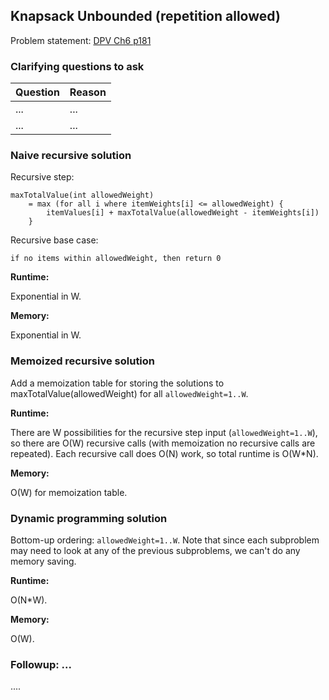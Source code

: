 ## Knapsack Unbounded (repetition allowed)

Problem statement: [DPV Ch6 p181](https://people.eecs.berkeley.edu/~vazirani/algorithms/chap6.pdf)

### Clarifying questions to ask

| Question | Reason |
| --- | --- |
| ... | ... |
| ... | ... |

### Naive recursive solution

Recursive step:
```
maxTotalValue(int allowedWeight)
    = max (for all i where itemWeights[i] <= allowedWeight) {
        itemValues[i] + maxTotalValue(allowedWeight - itemWeights[i])
    }
```

Recursive base case:
```
if no items within allowedWeight, then return 0
```

**Runtime:**

Exponential in W.

**Memory:**

Exponential in W.


### Memoized recursive solution

Add a memoization table for storing the solutions to maxTotalValue(allowedWeight) for all `allowedWeight=1..W`.

**Runtime:**

There are W possibilities for the recursive step input (`allowedWeight=1..W`), so there are O(W) recursive calls (with memoization no recursive calls are repeated). Each recursive call does O(N) work, so total runtime is O(W\*N).

**Memory:**

O(W) for memoization table.


### Dynamic programming solution

Bottom-up ordering: `allowedWeight=1..W`. Note that since each subproblem may need to look at any of the previous subproblems, we can't do any memory saving.

**Runtime:**

O(N*W).

**Memory:**

O(W).


### Followup: ...

....

